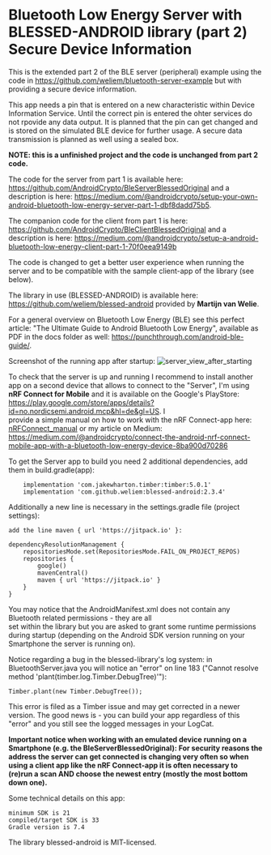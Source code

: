 # Bluetooth Low Energy Server with BLESSED-ANDROID library (part 2) Secure Device Information

This is the extended part 2 of the BLE server (peripheral) example using the code in 
https://github.com/weliem/bluetooth-server-example but with providing a secure device information.

This app needs a pin that is entered on a new characteristic within Device Information Service. Until the 
correct pin is entered the ohter services do not rpovide any data output. It is planned that the pin can 
get changed and is stored on the simulated BLE device for further usage. A secure data transmission is planned 
as well using a sealed box.

**NOTE: this is a unfinished project and the code is unchanged from part 2 code.**

The code for the server from part 1 is available here: https://github.com/AndroidCrypto/BleServerBlessedOriginal 
and a description is here: https://medium.com/@androidcrypto/setup-your-own-android-bluetooth-low-energy-server-part-1-dbf8dadd75b5.

The companion code for the client from part 1 is here: https://github.com/AndroidCrypto/BleClientBlessedOriginal 
and a description is here: https://medium.com/@androidcrypto/setup-a-android-bluetooth-low-energy-client-part-1-70f0eea9149b

The code is changed to get a better user experience when running the server and to be compatible with the 
sample client-app of the library (see below).

The library in use (BLESSED-ANDROID) is available here: https://github.com/weliem/blessed-android 
provided by **Martijn van Welie**.

For a general overview on Bluetooth Low Energy (BLE) see this perfect article: "The Ultimate Guide to Android Bluetooth Low Energy", 
available as PDF in the docs folder as well: https://punchthrough.com/android-ble-guide/.

Screenshot of the running app after startup:
![server_view_after_starting](docs/server00.png?raw=true)

To check that the server is up and running I recommend to install another app on a second device that 
allows to connect to the "Server", I'm using **nRF Connect for Mobile** and it is available on the 
Google's PlayStore:  https://play.google.com/store/apps/details?id=no.nordicsemi.android.mcp&hl=de&gl=US. I   
provide a simple manual on how to work with the nRF Connect-app here: 
[nRFConnect_manual](nrfconnect_manual.md) or my article on Medium: 
https://medium.com/@androidcrypto/connect-the-android-nrf-connect-mobile-app-with-a-bluetooth-low-energy-device-8ba900d70286

To get the Server app to build you need 2 additional dependencies, add them in build.gradle(app):
```plaintext
    implementation 'com.jakewharton.timber:timber:5.0.1'
    implementation 'com.github.weliem:blessed-android:2.3.4'
```

Additionally a new line is necessary in the settings.gradle file (project settings):
```plaintext
add the line maven { url 'https://jitpack.io' }:

dependencyResolutionManagement {
    repositoriesMode.set(RepositoriesMode.FAIL_ON_PROJECT_REPOS)
    repositories {
        google()
        mavenCentral()
        maven { url 'https://jitpack.io' }
    }
}
```

You may notice that the AndroidManifest.xml does not contain any Bluetooth related permissions - they are all  
set within the library but you are asked to grant some runtime permissions during startup (depending on the Android 
SDK version running on your Smartphone the server is running on).

Notice regarding a bug in the blessed-library's log system: in BluetoothServer.java you will notice an 
"error" on line 183 ("Cannot resolve method 'plant(timber.log.Timber.DebugTree)'"):
```plaintext
Timber.plant(new Timber.DebugTree());
```
This error is filed as a Timber issue and may get corrected in a newer version. The good news is - you 
can build your app regardless of this "error" and you still see the logged messages in your LogCat.

**Important notice when working with an emulated device running on a Smartphone (e.g. the BleServerBlessedOriginal): 
For security reasons the address the server can get connected is changing very often so when using a client app 
like the nRF Connect-app it is often necessary to (re)run a scan AND choose the newest entry (mostly the most 
bottom down one).**


Some technical details on this app:
```plaintext
minimum SDK is 21
compiled/target SDK is 33
Gradle version is 7.4
```

The library blessed-android is MIT-licensed.
